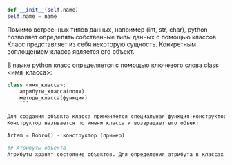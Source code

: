```python
def __init__(self,name)
self,name = name
```

Помимо встроенных типов данных, например (int, str, char), python позволяет определять собственные типы данных с помощью классов. Класс представляет из себя некоторую сущность. Конкретным воплощением класса является его объект.

В языке python класс определяется с помощью ключевого слова class <имя_класса>:
```python
class <имя_класса>:
	атрибуты_класса(поля)
	методы_класса(функции)
	```

Для создания объекта класса применяется специальная функция-конструктор.
Конструктор называется по имени класса и возвращает его объект

Artem = Bobro() - конструктор (пример)

## Атрибуты объекта
Атрибуты хранят состояние объектов. Для определения атрибута в классах можно применять (self) 
